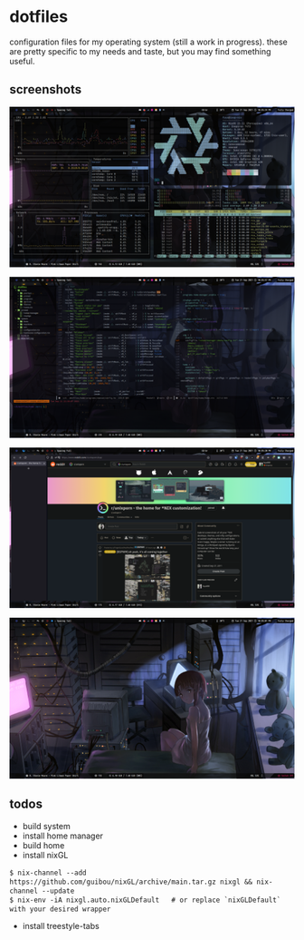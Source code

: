 dotfiles
==========

configuration files for my operating system (still a work in progress). these are pretty specific to my needs and taste, but you may find something useful.

 ## screenshots
 
![terminal](screenshots/terminals.png)

![editor](screenshots/editor.png)

![browser](screenshots/browser.png)

![background](screenshots/background.png)

## todos

 - build system
 - install home manager
 - build home
 - install nixGL
 ```
 $ nix-channel --add https://github.com/guibou/nixGL/archive/main.tar.gz nixgl && nix-channel --update
 $ nix-env -iA nixgl.auto.nixGLDefault   # or replace `nixGLDefault` with your desired wrapper
 ```
 - install treestyle-tabs
